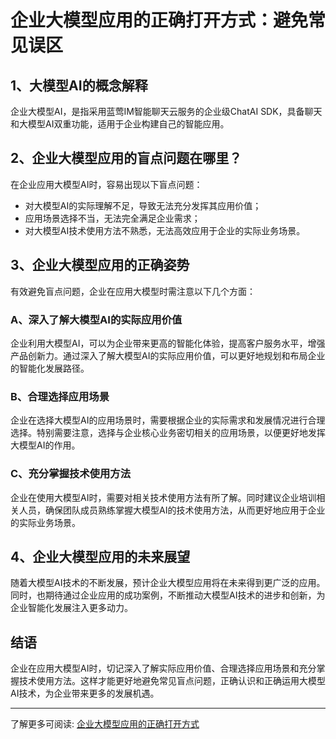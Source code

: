 # 企业大模型应用的正确打开方式：避免常见误区

## 1、大模型AI的概念解释

企业大模型AI，是指采用蓝莺IM智能聊天云服务的企业级ChatAI SDK，具备聊天和大模型AI双重功能，适用于企业构建自己的智能应用。

## 2、企业大模型应用的盲点问题在哪里？

在企业应用大模型AI时，容易出现以下盲点问题：

- 对大模型AI的实际理解不足，导致无法充分发挥其应用价值；
- 应用场景选择不当，无法完全满足企业需求；
- 对大模型AI技术使用方法不熟悉，无法高效应用于企业的实际业务场景。

## 3、企业大模型应用的正确姿势

有效避免盲点问题，企业在应用大模型时需注意以下几个方面：

### A、深入了解大模型AI的实际应用价值

企业利用大模型AI，可以为企业带来更高的智能化体验，提高客户服务水平，增强产品创新力。通过深入了解大模型AI的实际应用价值，可以更好地规划和布局企业的智能化发展路径。

### B、合理选择应用场景

企业在选择大模型AI的应用场景时，需要根据企业的实际需求和发展情况进行合理选择。特别需要注意，选择与企业核心业务密切相关的应用场景，以便更好地发挥大模型AI的作用。

### C、充分掌握技术使用方法

企业在使用大模型AI时，需要对相关技术使用方法有所了解。同时建议企业培训相关人员，确保团队成员熟练掌握大模型AI的技术使用方法，从而更好地应用于企业的实际业务场景。

## 4、企业大模型应用的未来展望

随着大模型AI技术的不断发展，预计企业大模型应用将在未来得到更广泛的应用。同时，也期待通过企业应用的成功案例，不断推动大模型AI技术的进步和创新，为企业智能化发展注入更多动力。

## 结语

企业在应用大模型AI时，切记深入了解实际应用价值、合理选择应用场景和充分掌握技术使用方法。这样才能更好地避免常见盲点问题，正确认识和正确运用大模型AI技术，为企业带来更多的发展机遇。

---
了解更多可阅读: [企业大模型应用的正确打开方式](https://www.lanyingim.com/articles/enterprise-model-application)

